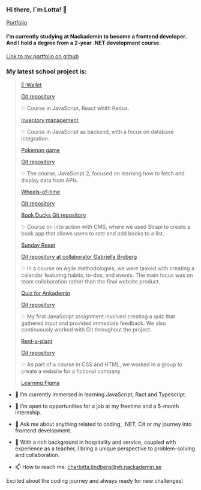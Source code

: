 ### Hi there, I´m Lotta! 👋
[Portfolio](https://charlottalindberg.netlify.app/)
<!--
**Xayida83/Xayida83** is a ✨ _special_ ✨ repository because its `README.md` (this file) appears on your GitHub profile.

Here are some ideas to get you started:-->

#### I’m currently studying at Nackademin to become a frontend developer. And I hold a degree from a 2-year .NET development course.
[Link to my portfolio on github](https://github.com/Xayida83/portfolio-lotta)

### My latest school project is:
>[E-Wallet](https://e-wallet-lotta.netlify.app)
>
>[Git repository](https://github.com/Xayida83/e-wallet-lotta)
>
>  ✨ Course in JavaScript, React whith Redux.
>
> [Inventory management](https://github.com/Xayida83/inventory-management-app)
>
>  ✨ Course in JavaScript as backend, with a focus on database integration.
>
> [Pokemon game](https://pokegamebylotta.netlify.app/)
> 
> [Git repository](https://github.com/Xayida83/LottasPokemon)
>
>  ✨ The course, JavaScript 2, focused on learning how to fetch and display data from APIs.
> 
> [Wheels-of-time](https://wheelsoftimecreatures.netlify.app/)
> 
> [Git repository](https://github.com/Xayida83/Wheels-of-time)
>
> [Book Ducks Git repository](https://github.com/Xayida83/CMS_Projekt_lotta_lindberg)
> 
>  ✨ Course on interaction with CMS, where we used Strapi to create a book app that allows users to rate and add books to a list.
>
> [Sunday Reset](https://sundayreset.netlify.app/)
> 
> [Git repository at collaborator Gabriella Broberg](https://github.com/gabriella-broberg/SundayReset-ProductivityApp)
> 
>  ✨ In a course on Agile methodologies, we were tasked with creating a calendar featuring habits, to-dos, and events. The main focus was on team collaboration rather than the final website product.
> 
> [Quiz for Ankademin](https://quizforankademin.netlify.app/)
> 
> [Git repository](https://github.com/Xayida83/Quiz-for-Ankademin)
> 
>  ✨ My first JavaScript assignment involved creating a quiz that gathered input and provided immediate feedback. We also continuously worked with Git throughout the project.
> 
> [Rent-a-plant](https://rentaplant.netlify.app/)
> 
> [Git repository](https://github.com/Xayida83/Rent-a-plant)
> 
>  ✨ As part of a course in CSS and HTML, we worked in a group to create a website for a fictional company
>
> [Learning Figma](https://www.figma.com/file/ZfFxDSgQZcl6wL0yzWW5f2/Portfolio?type=design&node-id=0%3A1&mode=design&t=xF52UrD7k12yfcnU-1)

- 🌱 I’m currently immersed in learning JavaScript, Ract and Typescript.
 
- 👯 I’m open to opportunities for a job at my freetime and a 5-month internship.

- 💬 Ask me about anything related to coding, .NET, C# or my journey into frontend development.

- 🌟 With a rich background in hospitality and service, coupled with experience as a teacher, I bring a unique perspective to problem-solving and collaboration.
  
- 📫 How to reach me: charlotta.lindberg@yh.nackademin.se
  
Excited about the coding journey and always ready for new challenges! 
